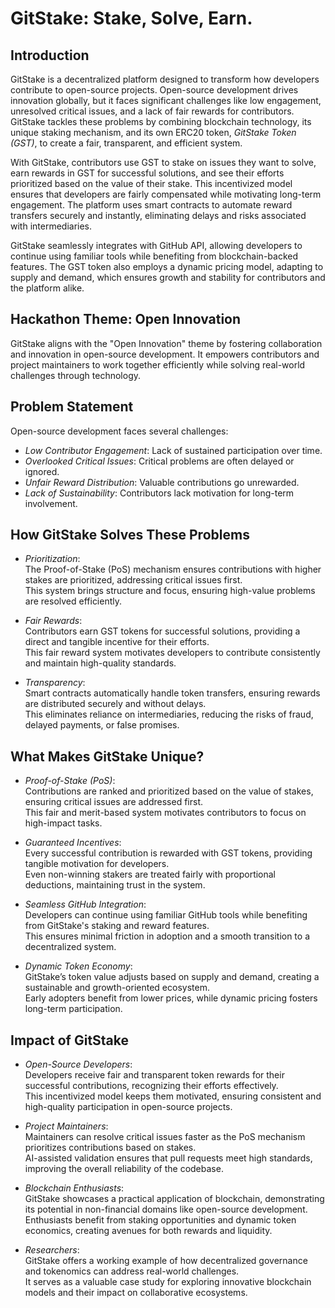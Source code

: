 # GitStake: Stake, Solve, Earn.


## Introduction

GitStake is a decentralized platform designed to transform how developers contribute to open-source projects. Open-source development drives innovation globally, but it faces significant challenges like low engagement, unresolved critical issues, and a lack of fair rewards for contributors. GitStake tackles these problems by combining blockchain technology, its unique staking mechanism, and its own ERC20 token, _GitStake Token (GST)_, to create a fair, transparent, and efficient system.

With GitStake, contributors use GST to stake on issues they want to solve, earn rewards in GST for successful solutions, and see their efforts prioritized based on the value of their stake. This incentivized model ensures that developers are fairly compensated while motivating long-term engagement. The platform uses smart contracts to automate reward transfers securely and instantly, eliminating delays and risks associated with intermediaries.

GitStake seamlessly integrates with GitHub API, allowing developers to continue using familiar tools while benefiting from blockchain-backed features. The GST token also employs a dynamic pricing model, adapting to supply and demand, which ensures growth and stability for contributors and the platform alike.

## Hackathon Theme: Open Innovation

GitStake aligns with the "Open Innovation" theme by fostering collaboration and innovation in open-source development. It empowers contributors and project maintainers to work together efficiently while solving real-world challenges through technology.

## Problem Statement

Open-source development faces several challenges:

- _Low Contributor Engagement_: Lack of sustained participation over time.
- _Overlooked Critical Issues_: Critical problems are often delayed or ignored.
- _Unfair Reward Distribution_: Valuable contributions go unrewarded.
- _Lack of Sustainability_: Contributors lack motivation for long-term involvement.

## How GitStake Solves These Problems

- _Prioritization_:  
  The Proof-of-Stake (PoS) mechanism ensures contributions with higher stakes are prioritized, addressing critical issues first.  
  This system brings structure and focus, ensuring high-value problems are resolved efficiently.

- _Fair Rewards_:  
  Contributors earn GST tokens for successful solutions, providing a direct and tangible incentive for their efforts.  
  This fair reward system motivates developers to contribute consistently and maintain high-quality standards.

- _Transparency_:  
  Smart contracts automatically handle token transfers, ensuring rewards are distributed securely and without delays.  
  This eliminates reliance on intermediaries, reducing the risks of fraud, delayed payments, or false promises.

## What Makes GitStake Unique?

- _Proof-of-Stake (PoS)_:  
  Contributions are ranked and prioritized based on the value of stakes, ensuring critical issues are addressed first.  
  This fair and merit-based system motivates contributors to focus on high-impact tasks.

- _Guaranteed Incentives_:  
  Every successful contribution is rewarded with GST tokens, providing tangible motivation for developers.  
  Even non-winning stakers are treated fairly with proportional deductions, maintaining trust in the system.

- _Seamless GitHub Integration_:  
  Developers can continue using familiar GitHub tools while benefiting from GitStake's staking and reward features.  
  This ensures minimal friction in adoption and a smooth transition to a decentralized system.

- _Dynamic Token Economy_:  
  GitStake’s token value adjusts based on supply and demand, creating a sustainable and growth-oriented ecosystem.  
  Early adopters benefit from lower prices, while dynamic pricing fosters long-term participation.

## Impact of GitStake

- _Open-Source Developers_:  
  Developers receive fair and transparent token rewards for their successful contributions, recognizing their efforts effectively.  
  This incentivized model keeps them motivated, ensuring consistent and high-quality participation in open-source projects.

- _Project Maintainers_:  
  Maintainers can resolve critical issues faster as the PoS mechanism prioritizes contributions based on stakes.  
  AI-assisted validation ensures that pull requests meet high standards, improving the overall reliability of the codebase.

- _Blockchain Enthusiasts_:  
  GitStake showcases a practical application of blockchain, demonstrating its potential in non-financial domains like open-source development.  
  Enthusiasts benefit from staking opportunities and dynamic token economics, creating avenues for both rewards and liquidity.

- _Researchers_:  
  GitStake offers a working example of how decentralized governance and tokenomics can address real-world challenges.  
  It serves as a valuable case study for exploring innovative blockchain models and their impact on collaborative ecosystems.